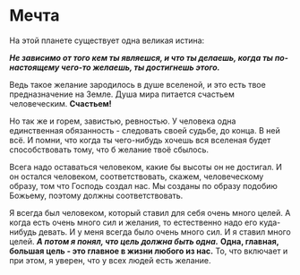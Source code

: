 # Мечта

На этой планете существует одна великая истина:

_**Не зависимо от того кем ты являешся, и что ты делаешь, когда ты по-настоящему чего-то желаешь, ты достигнешь этого.**_

Ведь такое желание зародилось в душе вселеной, и это есть твое предназначение на Земле. 
Душа мира питается счастьем человеческим. 
**Счастьем!**

Но так же и горем, завистью, ревностью.
У человека одна единственная обязанность - следовать своей судьбе, до конца.
В ней всё.
И помни, что когда ты чего-нибудь хочешь вся вселеная будет способствовать тому, что б желание твоё сбылось.

Всега надо оставаться человеком, какие бы высоты он не достигал.
И он остался человеком, соответствовать, скажем, человеческому образу, том что Господь создал нас.
Мы созданы по образу подобию Божьему, поэтому должны соответствовать.

Я всегда был человеком, который ставил для себя очень много целей.
А когда есть очень много сил и желания, то естественно надо его куда-нибудь девать.
И у меня всегда было очень много сил.
И я ставил много целей. 
_**А потом я понял, что цель должна быть одна.**_
**Одна, главная, большая цель - это главное в жизни любого из нас.**
То, что включает и при этом, я уверен, что у всех людей есть желание.




